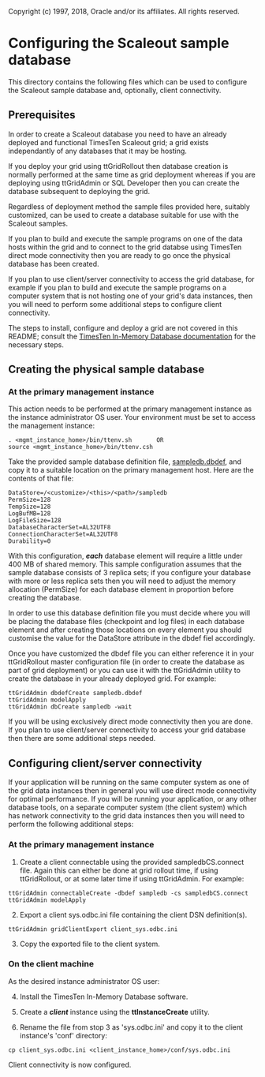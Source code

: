 Copyright (c) 1997, 2018, Oracle and/or its affiliates. All rights reserved.

# Configuring the Scaleout sample database

This directory contains the following files which can be used to configure the Scaleout sample database and, optionally, client connectivity.

## Prerequisites

In order to create a Scaleout database you need to have an already deployed and functional TimesTen Scaleout grid; a grid exists independantly of any databases that it may be hosting. 

If you deploy your grid using ttGridRollout then database creation is normally performed at the same time as grid deployment whereas if you are deploying using ttGridAdmin or SQL Developer then you can create the database subsequent to deploying the grid. 

Regardless of deployment method the sample files provided here, suitably customized, can be used to create a database suitable for use with the Scaleout samples.

If you plan to build and execute the sample programs on one of the data hosts within the grid and to connect to the grid databse using TimesTen direct mode connectivity then you are ready to go once the physical database has been created.

If you plan to use client/server connectivity to access the grid database, for example if you plan to build and execute the sample programs on a  computer system that is not hosting one of your grid's data instances, then you will need to perform some additional steps to configure client connectivity.

The steps to install, configure and deploy a grid are not covered in this README; consult the [TimesTen In-Memory Database documentation](https://docs.oracle.com/database/timesten-18.1) for the necessary steps.

## Creating the physical sample database

### At the primary management instance

This action needs to be performed at the primary management instance as the instance administrator OS user. Your environment must be set to access the management instance:

```text
. <mgmt_instance_home>/bin/ttenv.sh       OR
source <mgmt_instance_home>/bin/ttenv.csh
```

Take the provided sample database definition file, [sampledb.dbdef](./sampledb.dbdef), and copy it to a suitable location on the primary management host. Here are the contents of that file:

```text
DataStore=/<customize>/<this>/<path>/sampledb
PermSize=128
TempSize=128
LogBufMB=128
LogFileSize=128
DatabaseCharacterSet=AL32UTF8
ConnectionCharacterSet=AL32UTF8
Durability=0
```

With this configuration, ___each___ database element will require a little under 400 MB of shared memory. This sample configuration assumes that the sample database consists of 3 replica sets; if you configure your database with more or less replica sets then you will need to adjust the memory allocation (PermSize) for each database element in proportion before creating the database.

In order to use this database definition file you must decide where you will be placing the database files (checkpoint and log files) in each database element and after creating those locations on every element you should customise the value for the DataStore attribute in the dbdef fiel accordingly.

Once you have customized the dbdef file you can either reference it in your ttGridRollout master configuration file (in order to create the database as part of grid deployment) or you can use it with the ttGridAdmin utility to create the database in your already deployed grid. For example:

```text
ttGridAdmin dbdefCreate sampledb.dbdef
ttGridAdmin modelApply
ttGridAdmin dbCreate sampledb -wait
```

If you will be using exclusively direct mode connectivity then you are done. If you plan to use client/server connectivity to access your grid database then there are some additional steps needed.

## Configuring client/server connectivity

If your application will be running on the same computer system as one of the grid data instances then in general you will use direct mode connectivity for optimal performance. If you will be running your application, or any other database tools, on a separate computer system (the client system) which has network connectivity to the grid data instances then you will need to perform the following additional steps:

### At the primary management instance

1. Create a client connectable using the provided sampledbCS.connect file. Again this can either be done at grid rollout time, if using ttGridRollout, or at some later time if using ttGridAdmin. For example:

```text
ttGridAdmin connectableCreate -dbdef sampledb -cs sampledbCS.connect
ttGridAdmin modelApply
```

2. Export a client sys.odbc.ini file containing the client DSN definition(s).

```text
ttGridAdmin gridClientExport client_sys.odbc.ini
```

3. Copy the exported file to the client system.

### On the client machine

As the desired instance administrator OS user:

4.  Install the TimesTen In-Memory Database software.

5.  Create a ___client___ instance using the **ttInstanceCreate** utility.

6.  Rename the file from stop 3 as 'sys.odbc.ini' and copy it to the client instance's 'conf' directory:

```text
cp client_sys.odbc.ini <client_instance_home>/conf/sys.odbc.ini 
```

Client connectivity is now configured.
